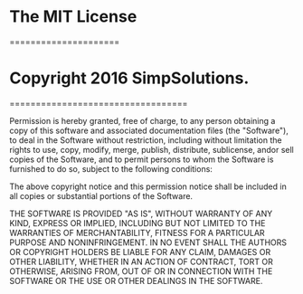 
  # The MIT License
=====================
 
  # Copyright 2016 SimpSolutions.
==================================
 
  Permission is hereby granted, free of charge, to any person obtaining a copy
  of this software and associated documentation files (the "Software"), to deal
  in the Software without restriction, including without limitation the rights
  to use, copy, modify, merge, publish, distribute, sublicense, andor sell
  copies of the Software, and to permit persons to whom the Software is
  furnished to do so, subject to the following conditions:
 
  The above copyright notice and this permission notice shall be included in
  all copies or substantial portions of the Software.
 
  THE SOFTWARE IS PROVIDED "AS IS", WITHOUT WARRANTY OF ANY KIND, EXPRESS OR
  IMPLIED, INCLUDING BUT NOT LIMITED TO THE WARRANTIES OF MERCHANTABILITY,
  FITNESS FOR A PARTICULAR PURPOSE AND NONINFRINGEMENT. IN NO EVENT SHALL THE
  AUTHORS OR COPYRIGHT HOLDERS BE LIABLE FOR ANY CLAIM, DAMAGES OR OTHER
  LIABILITY, WHETHER IN AN ACTION OF CONTRACT, TORT OR OTHERWISE, ARISING FROM,
  OUT OF OR IN CONNECTION WITH THE SOFTWARE OR THE USE OR OTHER DEALINGS IN
  THE SOFTWARE.
 